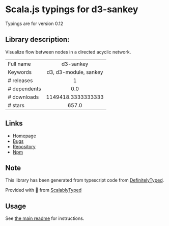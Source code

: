 
# Scala.js typings for d3-sankey

Typings are for version 0.12

## Library description:
Visualize flow between nodes in a directed acyclic network.

|                    |                 |
| ------------------ | :-------------: |
| Full name          | d3-sankey |
| Keywords           | d3, d3-module, sankey |
| # releases         | 1 |
| # dependents       | 0.0 |
| # downloads        | 1149418.3333333333 |
| # stars            | 657.0 |

## Links
- [Homepage](https://github.com/d3/d3-sankey)
- [Bugs](https://github.com/d3/d3-sankey/issues)
- [Repository](https://github.com/d3/d3-sankey)
- [Npm](https://www.npmjs.com/package/d3-sankey)
    


## Note
This library has been generated from typescript code from [DefinitelyTyped](https://definitelytyped.org).

Provided with :purple_heart: from [ScalablyTyped](https://github.com/oyvindberg/ScalablyTyped)

## Usage
See [the main readme](../../readme.md) for instructions.



